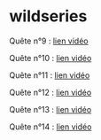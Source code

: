 # wildseries

Quête n°9 : [lien vidéo](https://www.loom.com/share/c71eb0ee204c4275b24e654f4640f98e)

Quête n°10 : [lien vidéo](https://www.loom.com/share/666426d2c6b24057a86b09804d01ac3a)

Quête n°11 : [lien vidéo](https://www.loom.com/share/adc653df5502422ab2249f49de0fb856)

Quête n°12 : [lien vidéo](https://www.loom.com/share/6a7a3ecd77de4f02a0c79b6d2a1144f8)

Quête n°13 : [lien vidéo](https://www.loom.com/share/1a89e47bc727496399eaace8efedc256)

Quête n°14 : [lien vidéo](https://www.loom.com/share/664b6835e8c64c438f62e93f1e211366)

